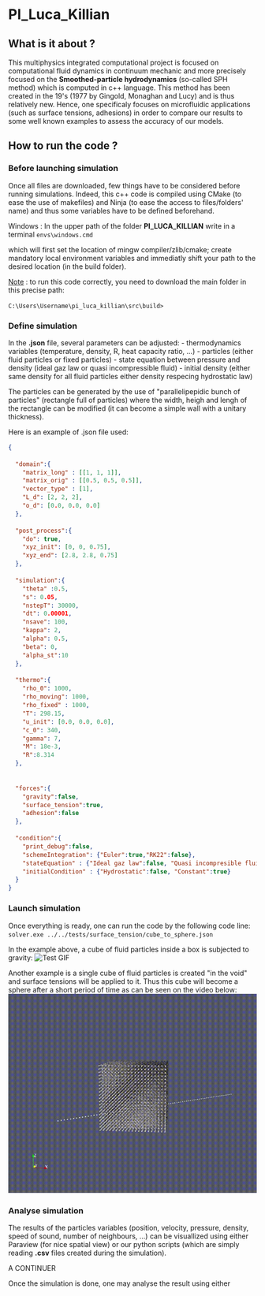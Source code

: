 # PI_Luca_Killian



## What is it about ?

This multiphysics integrated computational project is focused on computational fluid dynamics in continuum mechanic and more precisely focused on the **Smoothed-particle hydrodynamics** (so-called SPH method) which is computed in c++ language. This method has been created in the 19's (1977 by Gingold, Monaghan and Lucy) and is thus relatively new. Hence, one specificaly focuses on microfluidic applications (such as surface tensions, adhesions) in order to compare our results to some well known examples to assess the accuracy of our models.

## How to run the code ?

### Before launching simulation
Once all files are downloaded, few things have to be considered before running simulations. Indeed, this c++ code is compiled using CMake (to ease the use of makefiles) and Ninja (to ease the access to files/folders' name) and thus some variables have to be defined beforehand.

Windows : In the upper path of the folder **PI_LUCA_KILLIAN** write in a terminal
    ```envs\windows.cmd```

which will first set the location of mingw compiler/zlib/cmake; create mandatory local environment variables and immediatly shift your path to the desired location (in the build folder).

<u>Note</u> : to run this code correctly, you need to download the main folder in this precise path:

```C:\Users\Username\pi_luca_killian\src\build>```

### Define simulation
In the **.json** file, several parameters can be adjusted:
    - thermodynamics variables (temperature, density, R, heat capacity ratio, ...)
    - particles (either fluid particles or fixed particles)
    - state equation between pressure and density (ideal gaz law or quasi incompressible fluid)
    - initial density (either same density for all fluid particles either density respecing hydrostatic law)

The particles can be generated by the use of "parallelipepidic bunch of particles" (rectangle full of particles) where the width, heigh and lengh of the rectangle can be modified (it can become a simple wall with a unitary thickness).

Here is an example of .json file used:

```json
{

  "domain":{
    "matrix_long" : [[1, 1, 1]],
    "matrix_orig" : [[0.5, 0.5, 0.5]],
    "vector_type" : [1],
    "L_d": [2, 2, 2],
    "o_d": [0.0, 0.0, 0.0]
  },

  "post_process":{
    "do": true,
    "xyz_init": [0, 0, 0.75],
    "xyz_end": [2.8, 2.8, 0.75]
  },

  "simulation":{
    "theta" :0.5,
    "s": 0.05,
    "nstepT": 30000,
    "dt": 0.00001,
    "nsave": 100,
    "kappa": 2,
    "alpha": 0.5,
    "beta": 0,
    "alpha_st":10
  },

  "thermo":{
    "rho_0": 1000,
    "rho_moving": 1000,
    "rho_fixed" : 1000,
    "T": 298.15,
    "u_init": [0.0, 0.0, 0.0],
    "c_0": 340, 
    "gamma": 7, 
    "M": 18e-3, 
    "R":8.314
  },

  
  "forces":{
    "gravity":false,
    "surface_tension":true,
    "adhesion":false
  },

  "condition":{
    "print_debug":false,
    "schemeIntegration": {"Euler":true,"RK22":false},
    "stateEquation" : {"Ideal gaz law":false, "Quasi incompresible fluid":true},
    "initialCondition" : {"Hydrostatic":false, "Constant":true}
  }
}

```
### Launch simulation

Once everything is ready, one can run the code by the following code line:
    ```solver.exe ../../tests/surface_tension/cube_to_sphere.json```

In the example above, a cube of fluid particles inside a box is subjected to gravity:
![Test GIF](boite_s_0_01.gif)

Another example is a single cube of fluid particles is created "in the void" and surface tensions will be applied to it. Thus this cube will become a sphere after a short period of time as can be seen on the video below:
![Test GIF](good_sim_ihopeso.gif)



### Analyse simulation

The results of the particles variables (position, velocity, pressure, density, speed of sound, number of neighbours, ...) can be visuallized using either Paraview (for nice spatial view) or our python scripts (which are simply reading **.csv** files created during the simulation).

A CONTINUER

Once the simulation is done, one may analyse the result using either 


